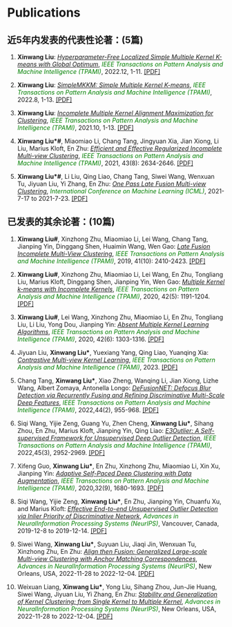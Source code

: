 # Publications


## 近5年内发表的代表性论著：(5篇)
<ol>

  
<p style="margin-top: 8px;"><li> <b>Xinwang Liu</b>: <i><u>Hyperparameter-Free Localized Simple Multiple Kernel K-means with Global Optimum</u></i>, <font color="green"><i>  IEEE Transactions on Pattern Analysis and Machine Intelligence (TPAMI)</i></font>, 2022.12, 1-11. <a href = "https://xinwangliu.github.io/papers/1_1_XinwangLiu_TPAMI22.pdf">[PDF]</a> </li></p>  
  
<p style="margin-top: 8px;"><li> <b>Xinwang Liu</b>: <i><u>SimpleMKKM: Simple Multiple Kernel K-means</u></i>, <font color="green"><i>IEEE Transactions on Pattern Analysis and Machine Intelligence (TPAMI)</i></font>, 2022.8, 1-13. <a href = "https://xinwangliu.github.io/document/SimpleMKKM.pdf">[PDF]</a></li></p> 
  
<p style="margin-top: 8px;"><li> <b>Xinwang Liu</b>: <i><u>Incomplete Multiple Kernel Alignment Maximization for Clustering</u></i>, <font color="green"><i>IEEE Transactions on Pattern Analysis and Machine Intelligence (TPAMI)</i></font>, 2021.10, 1-13. <a href = "https://xinwangliu.github.io/papers/1_3_XinwangLiu_TPAMI21.pdf">[PDF]</a> </li></p>  
  
<p style="margin-top: 8px;"><li> <b>Xinwang Liu*#</b>, Miaomiao Li, Chang Tang, Jingyuan Xia, Jian Xiong, Li Liu, Marius Kloft, En Zhu: <i><u>Efficient and Effective Regularized Incomplete Multi-view Clustering</u></i>, <font color="green"><i>IEEE Transactions on Pattern Analysis and Machine Intelligence (TPAMI)</i></font>, 2021, 43(8): 2634-2646. <a href = "https://xinwangliu.github.io/papers/1_4_XinwangLiu_TPAMI21.pdf">[PDF]</a> </li></p>  

<p style="margin-top: 8px;"><li> <b>Xinwang Liu*#</b>, Li Liu, Qing Liao, Chang Tang, Siwei Wang, Wenxuan Tu, Jiyuan Liu, Yi Zhang, En Zhu: <i><u>One Pass Late Fusion Multi-view Clustering</u></i>, <font color="green"><i>International Conference on Machine Learning (ICML)</i></font>, 2021-7-17 to 2021-7-23. <a href = "https://xinwangliu.github.io/papers/1_5_XinwangLiu_ICML21.pdf">[PDF]</a></li></p>  
</ol>

## 已发表的其余论著：(10篇)
<ol>
  
<p style="margin-top: 8px;"><li> <b>Xinwang Liu#</b>, Xinzhong Zhu, Miaomiao Li, Lei Wang, Chang Tang, Jianping Yin, Dinggang Shen, Huaimin Wang, Wen Gao: <i><u>Late Fusion Incomplete Multi-View Clustering</u></i>, <font color="green"><i>IEEE Transactions on Pattern Analysis and Machine Intelligence (TPAMI)</i></font>, 2019, 41(10): 2410-2423. <a href = "https://xinwangliu.github.io/papers/2_1_XinwangLiu_TPAMI19.pdf">[PDF]</a>  </li></p>  

<p style="margin-top: 8px;"><li> <b>Xinwang Liu#</b>, Xinzhong Zhu, Miaomiao Li, Lei Wang, En Zhu, Tongliang Liu, Marius Kloft, Dinggang Shen, Jianping Yin, Wen Gao: <i><u>Multiple Kernel k-means with Incomplete Kernels</u></i>, <font color="green"><i>IEEE Transactions on Pattern Analysis and Machine Intelligence (TPAMI)</i></font>, 2020, 42(5): 1191-1204. <a href = "https://xinwangliu.github.io/papers/2_2_XinwangLiu_TPAMI20.pdf">[PDF]</a>  </li></p>  

<p style="margin-top: 8px;"><li> <b>Xinwang Liu#</b>, Lei Wang, Xinzhong Zhu, Miaomiao Li, En Zhu, Tongliang Liu, Li Liu, Yong Dou, Jianping Yin: <i><u>Absent Multiple Kernel Learning Algorithms</u></i>, <font color="green"><i>IEEE Transactions on Pattern Analysis and Machine Intelligence (TPAMI)</i></font>, 2020, 42(6): 1303-1316. <a href = "https://xinwangliu.github.io/papers/2_3_XinwangLiu_TPAMI20.pdf">[PDF]</a>  </li></p> 

<p style="margin-top: 8px;"><li> Jiyuan Liu, <b>Xinwang Liu*</b>, Yuexiang Yang, Qing Liao, Yuanqing Xia: <i><u>Contrastive Multi-view Kernel Learning</u></i>, <font color="green"><i>IEEE Transactions on Pattern Analysis and Machine Intelligence (TPAMI)</i></font>, 2023. <a href = "https://xinwangliu.github.io/papers/2_4_JiyuanLiu_TPAMI23.pdf">[PDF]</a> </li></p>

<p style="margin-top: 8px;"><li> Chang Tang, <b>Xinwang Liu*</b>, Xiao Zheng, Wanqing Li, Jian Xiong, Lizhe Wang, Albert Zomaya, Antonella Longo: <i><u>DeFusionNET: Defocus Blur Detection via Recurrently Fusing and Refining Discriminative Multi-Scale Deep Features</u></i>, <font color="green"><i>IEEE Transactions on Pattern Analysis and Machine Intelligence (TPAMI)</i></font>, 2022,44(2), 955-968. <a href = "https://xinwangliu.github.io/papers/2_5_ChangTang_TPAMI22.pdf">[PDF]</a>  </li></p>

<p style="margin-top: 8px;"><li> Siqi Wang, Yijie Zeng, Guang Yu, Zhen Cheng, <b>Xinwang Liu*</b>, Sihang Zhou, En Zhu, Marius Kloft, Jianping Yin, Qing Liao: <i><u>E3Outlier: A Self-supervised Framework for Unsupervised Deep Outlier Detection</u></i>, <font color="green"><i>IEEE Transactions on Pattern Analysis and Machine Intelligence (TPAMI)</i></font>, 2022,45(3), 2952-2969. <a href = "https://xinwangliu.github.io/papers/2_6_SiqiWang_TPAMI23.pdf">[PDF]</a>  </li></p>

<p style="margin-top: 8px;"><li> Xifeng Guo, <b>Xinwang Liu*</b>, En Zhu, Xinzhong Zhu, Miaomiao Li, Xin Xu, Jianping Yin: <i><u>Adaptive Self-Paced Deep Clustering with Data Augmentation</u></i>, <font color="green"><i>IEEE Transactions on Pattern Analysis and Machine Intelligence (TPAMI)</i></font>, 2020,32(9), 1680-1693. <a href = "https://xinwangliu.github.io/papers/2_7_XifengGuo_TKDE20.pdf">[PDF]</a>  </li></p>    

<p style="margin-top: 8px;"><li> Siqi Wang, Yijie Zeng, <b>Xinwang Liu*</b>, En Zhu, Jianping Yin, Chuanfu Xu, and Marius Kloft: <i><u>Effective End-to-end Unsupervised Outlier Detection via Inlier Priority of Discriminative Network</u></i>, <font color="green"><i>Advances in NeuralInformation Processing Systems (NeurIPS)</i></font>, Vancouver, Canada, 2019-12-8 to 2019-12-14. <a href = "https://xinwangliu.github.io/papers/2_8_SiqiWang_NIPS19.pdf">[PDF]</a> </li></p>

<p style="margin-top: 8px;"><li> Siwei Wang, <b>Xinwang Liu*</b>, Suyuan Liu, Jiaqi Jin, Wenxuan Tu, Xinzhong Zhu, En Zhu: <i><u>Align then Fusion: Generalized Large-scale Multi-view Clustering with Anchor Matching Correspondences</u></i>, <font color="green"><i>Advances in NeuralInformation Processing Systems (NeurIPS)</i></font>, New Orleans, USA, 2022-11-28 to 2022-12-04. <a href = "https://xinwangliu.github.io/papers/2_9_SiweiWang_NIPS22.pdf">[PDF]</a> </li></p>

<p style="margin-top: 8px;"><li> Weixuan Liang, <b>Xinwang Liu*</b>, Yong Liu, Sihang Zhou, Jun-Jie Huang, Siwei Wang, Jiyuan Liu, Yi Zhang, En Zhu: <i><u>Stability and Generalization of Kernel Clustering: from Single Kernel to Multiple Kernel</u></i>, <font color="green"><i>Advances in NeuralInformation Processing Systems (NeurIPS)</i></font>, New Orleans, USA, 2022-11-28 to 2022-12-04. <a href = "https://xinwangliu.github.io/papers/2_10_WeixuanLiang_NIPS22.pdf">[PDF]</a> </li></p>
</ol>
